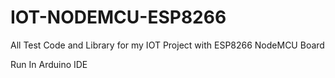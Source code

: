 # IOT-NODEMCU-ESP8266
All Test Code and Library for my 
IOT Project with ESP8266 NodeMCU Board

Run In Arduino IDE
